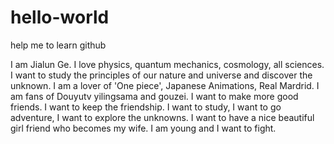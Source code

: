# hello-world
help me to learn github

I am Jialun Ge. I love physics, quantum mechanics, cosmology, all sciences. I want to study the principles of our nature and universe and discover the unknown.
I am a lover of 'One piece', Japanese Animations, Real Mardrid. I am fans of Douyutv yilingsama and gouzei.
I want to make more good friends. I want to keep the friendship. I want to study, I want to go adventure, I want to explore the unknowns. I want to have a nice beautiful girl friend who becomes my wife. I am young and I want to fight.
